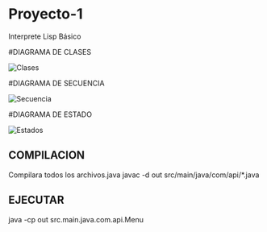 # Proyecto-1
Interprete Lisp Básico

#DIAGRAMA DE CLASES

![Clases](https://github.com/user-attachments/assets/a0ebb597-191e-4a4a-9892-25e3c0232365)


#DIAGRAMA DE SECUENCIA

![Secuencia](https://github.com/user-attachments/assets/8f0f198a-a64c-4da7-9f26-b270c5780ffe)


#DIAGRAMA DE ESTADO

![Estados](https://github.com/user-attachments/assets/e2bb5afd-7c84-4f4e-b838-13c33f09d6bc)


## COMPILACION

Compilara todos los archivos.java
javac -d out src/main/java/com/api/*.java

## EJECUTAR

java -cp out src.main.java.com.api.Menu
